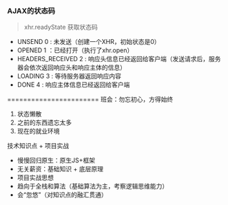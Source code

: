 ### AJAX的状态码
> xhr.readyState 获取状态码
- UNSEND 0 : 未发送（创建一个XHR，初始状态是0）
- OPENED 1 ：已经打开（执行了xhr.open）
- HEADERS_RECEIVED 2 : 响应头信息已经返回给客户端（发送请求后，服务器会依次返回响应头和响应主体的信息）
- LOADING 3 : 等待服务器返回响应内容
- DONE 4 : 响应主体信息已经返回给客户端

=======================
班会：勿忘初心，方得始终
1. 状态懒散
2. 之前的东西遗忘太多
3. 现在的就业环境

技术知识点 + 项目实战
- 慢慢回归原生：原生JS+框架
- 无关薪资：基础知识 + 底层原理
- 项目实战思想
- 趋向于全栈和算法（基础算法为主，考察逻辑思维能力）
- 会“忽悠”（对知识点的融汇贯通）